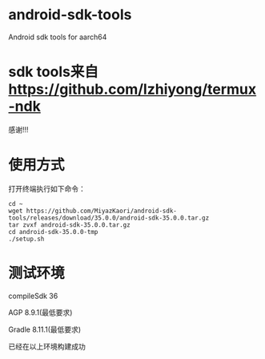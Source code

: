 # android-sdk-tools
Android sdk tools for aarch64

# sdk tools来自 https://github.com/lzhiyong/termux-ndk
感谢!!!

# 使用方式
打开终端执行如下命令：

```shell
cd ~
wget https://github.com/MiyazKaori/android-sdk-tools/releases/download/35.0.0/android-sdk-35.0.0.tar.gz
tar zvxf android-sdk-35.0.0.tar.gz
cd android-sdk-35.0.0-tmp
./setup.sh
```

# 测试环境
compileSdk 36

AGP 8.9.1(最低要求)

Gradle 8.11.1(最低要求)

已经在以上环境构建成功